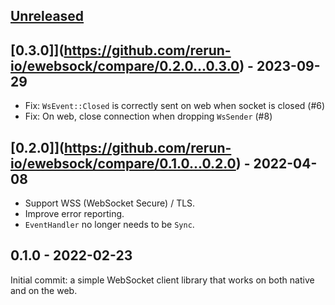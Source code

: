 ## [Unreleased](https://github.com/rerun-io/ewebsock/compare/latest...HEAD)


## [0.3.0]](https://github.com/rerun-io/ewebsock/compare/0.2.0...0.3.0) - 2023-09-29
* Fix: `WsEvent::Closed` is correctly sent on web when socket is closed (#6)
* Fix: On web, close connection when dropping `WsSender` (#8)


## [0.2.0]](https://github.com/rerun-io/ewebsock/compare/0.1.0...0.2.0) - 2022-04-08
* Support WSS (WebSocket Secure) / TLS.
* Improve error reporting.
* `EventHandler` no longer needs to be `Sync`.


## 0.1.0 - 2022-02-23
Initial commit: a simple WebSocket client library that works on both native and on the web.
